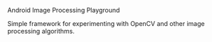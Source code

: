 Android Image Processing Playground

Simple framework for experimenting with OpenCV and other image processing algorithms.

